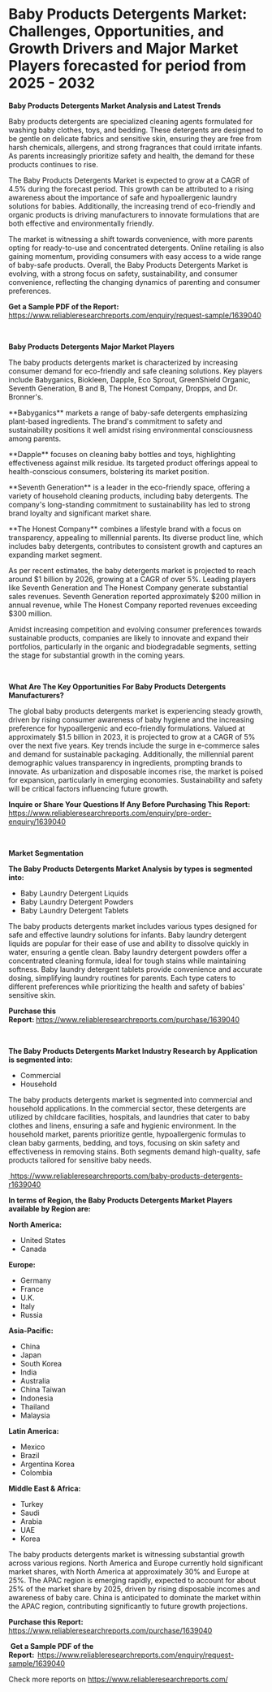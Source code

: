 <p><h1>Baby Products Detergents Market: Challenges, Opportunities, and Growth Drivers and Major Market Players forecasted for period from 2025 - 2032</h1></p><p><strong>Baby Products Detergents Market Analysis and Latest Trends</strong></p>
<p><p>Baby products detergents are specialized cleaning agents formulated for washing baby clothes, toys, and bedding. These detergents are designed to be gentle on delicate fabrics and sensitive skin, ensuring they are free from harsh chemicals, allergens, and strong fragrances that could irritate infants. As parents increasingly prioritize safety and health, the demand for these products continues to rise.</p><p>The Baby Products Detergents Market is expected to grow at a CAGR of 4.5% during the forecast period. This growth can be attributed to a rising awareness about the importance of safe and hypoallergenic laundry solutions for babies. Additionally, the increasing trend of eco-friendly and organic products is driving manufacturers to innovate formulations that are both effective and environmentally friendly. </p><p>The market is witnessing a shift towards convenience, with more parents opting for ready-to-use and concentrated detergents. Online retailing is also gaining momentum, providing consumers with easy access to a wide range of baby-safe products. Overall, the Baby Products Detergents Market is evolving, with a strong focus on safety, sustainability, and consumer convenience, reflecting the changing dynamics of parenting and consumer preferences.</p></p>
<p><strong>Get a Sample PDF of the Report:&nbsp;</strong> <a href="https://www.reliableresearchreports.com/enquiry/request-sample/1639040?utm_campaign=3020&utm_medium=2&utm_source=Github&utm_content=ia&utm_term=23032025&utm_id=baby-products-detergents">https://www.reliableresearchreports.com/enquiry/request-sample/1639040</a></p>
<p>&nbsp;</p>
<p><strong>Baby Products Detergents Major Market Players</strong></p>
<p><p>The baby products detergents market is characterized by increasing consumer demand for eco-friendly and safe cleaning solutions. Key players include Babyganics, Biokleen, Dapple, Eco Sprout, GreenShield Organic, Seventh Generation, B and B, The Honest Company, Dropps, and Dr. Bronner's.</p><p>**Babyganics** markets a range of baby-safe detergents emphasizing plant-based ingredients. The brand's commitment to safety and sustainability positions it well amidst rising environmental consciousness among parents.</p><p>**Dapple** focuses on cleaning baby bottles and toys, highlighting effectiveness against milk residue. Its targeted product offerings appeal to health-conscious consumers, bolstering its market position.</p><p>**Seventh Generation** is a leader in the eco-friendly space, offering a variety of household cleaning products, including baby detergents. The company's long-standing commitment to sustainability has led to strong brand loyalty and significant market share.</p><p>**The Honest Company** combines a lifestyle brand with a focus on transparency, appealing to millennial parents. Its diverse product line, which includes baby detergents, contributes to consistent growth and captures an expanding market segment.</p><p>As per recent estimates, the baby detergents market is projected to reach around $1 billion by 2026, growing at a CAGR of over 5%. Leading players like Seventh Generation and The Honest Company generate substantial sales revenues. Seventh Generation reported approximately $200 million in annual revenue, while The Honest Company reported revenues exceeding $300 million.</p><p>Amidst increasing competition and evolving consumer preferences towards sustainable products, companies are likely to innovate and expand their portfolios, particularly in the organic and biodegradable segments, setting the stage for substantial growth in the coming years.</p></p>
<p>&nbsp;</p>
<p><strong>What Are The Key Opportunities For Baby Products Detergents Manufacturers?</strong></p>
<p><p>The global baby products detergents market is experiencing steady growth, driven by rising consumer awareness of baby hygiene and the increasing preference for hypoallergenic and eco-friendly formulations. Valued at approximately $1.5 billion in 2023, it is projected to grow at a CAGR of 5% over the next five years. Key trends include the surge in e-commerce sales and demand for sustainable packaging. Additionally, the millennial parent demographic values transparency in ingredients, prompting brands to innovate. As urbanization and disposable incomes rise, the market is poised for expansion, particularly in emerging economies. Sustainability and safety will be critical factors influencing future growth.</p></p>
<p><strong>Inquire or Share Your Questions If Any Before Purchasing This Report:</strong> <a href="https://www.reliableresearchreports.com/enquiry/pre-order-enquiry/1639040?utm_campaign=3020&utm_medium=2&utm_source=Github&utm_content=ia&utm_term=23032025&utm_id=baby-products-detergents">https://www.reliableresearchreports.com/enquiry/pre-order-enquiry/1639040</a></p>
<p>&nbsp;</p>
<p><strong>Market Segmentation</strong></p>
<p><strong>The Baby Products Detergents Market Analysis by types is segmented into:</strong></p>
<p><ul><li>Baby Laundry Detergent Liquids</li><li>Baby Laundry Detergent Powders</li><li>Baby Laundry Detergent Tablets</li></ul></p>
<p><p>The baby products detergents market includes various types designed for safe and effective laundry solutions for infants. Baby laundry detergent liquids are popular for their ease of use and ability to dissolve quickly in water, ensuring a gentle clean. Baby laundry detergent powders offer a concentrated cleaning formula, ideal for tough stains while maintaining softness. Baby laundry detergent tablets provide convenience and accurate dosing, simplifying laundry routines for parents. Each type caters to different preferences while prioritizing the health and safety of babies' sensitive skin.</p></p>
<p><strong>Purchase this Report:&nbsp;</strong><a href="https://www.reliableresearchreports.com/purchase/1639040?utm_campaign=3020&utm_medium=2&utm_source=Github&utm_content=ia&utm_term=23032025&utm_id=baby-products-detergents">https://www.reliableresearchreports.com/purchase/1639040</a></p>
<p>&nbsp;</p>
<p><strong>The Baby Products Detergents Market Industry Research by Application is segmented into:</strong></p>
<p><ul><li>Commercial</li><li>Household</li></ul></p>
<p><p>The baby products detergents market is segmented into commercial and household applications. In the commercial sector, these detergents are utilized by childcare facilities, hospitals, and laundries that cater to baby clothes and linens, ensuring a safe and hygienic environment. In the household market, parents prioritize gentle, hypoallergenic formulas to clean baby garments, bedding, and toys, focusing on skin safety and effectiveness in removing stains. Both segments demand high-quality, safe products tailored for sensitive baby needs.</p></p>
<p><a href="https://www.reliableresearchreports.com/baby-products-detergents-r1639040?utm_campaign=3020&utm_medium=2&utm_source=Github&utm_content=ia&utm_term=23032025&utm_id=baby-products-detergents">&nbsp;https://www.reliableresearchreports.com/baby-products-detergents-r1639040</a></p>
<p><strong>In terms of Region, the Baby Products Detergents Market Players available by Region are:</strong></p>
<p>
    <p> <strong> North America: </strong>
        <ul>
            <li>United States</li>
            <li>Canada</li>
        </ul>
        </p> 
    <p> <strong> Europe: </strong>
        <ul>
            <li>Germany</li>
            <li>France</li>
            <li>U.K.</li>
            <li>Italy</li>
            <li>Russia</li>
        </ul>
        </p> 
    <p> <strong> Asia-Pacific: </strong>
        <ul>
            <li>China</li>
            <li>Japan</li>
            <li>South Korea</li>
            <li>India</li>
            <li>Australia</li>
            <li>China Taiwan</li>
            <li>Indonesia</li>
            <li>Thailand</li>
            <li>Malaysia</li>
        </ul>
        </p> 
    <p> <strong> Latin America: </strong>
        <ul>
            <li>Mexico</li>
            <li>Brazil</li>
            <li>Argentina Korea</li>
            <li>Colombia</li>
        </ul>
        </p> 
    <p> <strong> Middle East & Africa: </strong>
        <ul>
            <li>Turkey</li>
            <li>Saudi</li>
            <li>Arabia</li>
            <li>UAE</li>
            <li>Korea</li>
        </ul>
    </p>
    </p>
<p><p>The baby products detergents market is witnessing substantial growth across various regions. North America and Europe currently hold significant market shares, with North America at approximately 30% and Europe at 25%. The APAC region is emerging rapidly, expected to account for about 25% of the market share by 2025, driven by rising disposable incomes and awareness of baby care. China is anticipated to dominate the market within the APAC region, contributing significantly to future growth projections.</p></p>
<p><strong>Purchase this Report: </strong><a href="https://www.reliableresearchreports.com/purchase/1639040?utm_campaign=3020&utm_medium=2&utm_source=Github&utm_content=ia&utm_term=23032025&utm_id=baby-products-detergents">https://www.reliableresearchreports.com/purchase/1639040</a></p>
<p>&nbsp;<strong>Get a Sample PDF of the Report:&nbsp;&nbsp;</strong><a href="https://www.reliableresearchreports.com/enquiry/request-sample/1639040?utm_campaign=3020&utm_medium=2&utm_source=Github&utm_content=ia&utm_term=23032025&utm_id=baby-products-detergents">https://www.reliableresearchreports.com/enquiry/request-sample/1639040</a></p>
<p><strong></strong></p>
<p>Check more reports on <a href="https://www.reliableresearchreports.com/?utm_campaign=3020&utm_medium=2&utm_source=Github&utm_content=ia&utm_term=23032025&utm_id=baby-products-detergents">https://www.reliableresearchreports.com/</a></p>